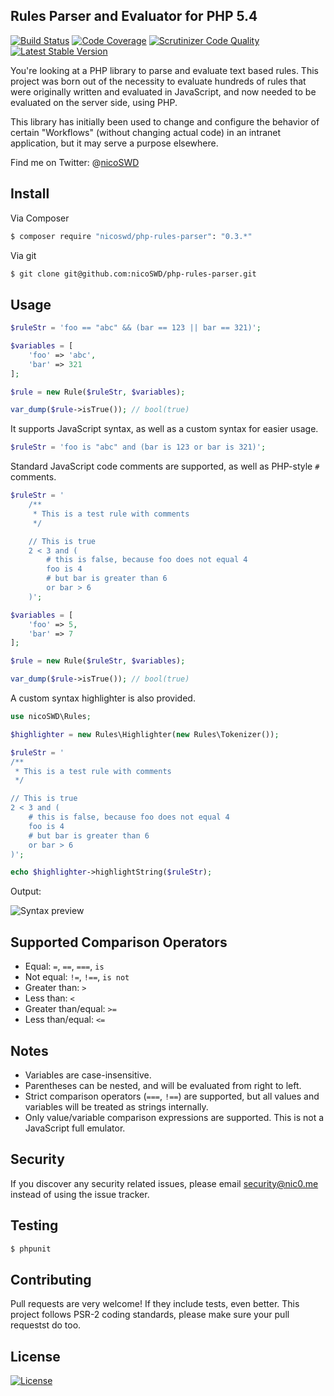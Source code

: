 ## Rules Parser and Evaluator for PHP 5.4

[![Build Status](https://scrutinizer-ci.com/g/nicoSWD/php-rules-parser/badges/build.png?b=master)](https://scrutinizer-ci.com/g/nicoSWD/php-rules-parser/build-status/master) [![Code Coverage](https://scrutinizer-ci.com/g/nicoSWD/php-rules-parser/badges/coverage.png?b=master)](https://scrutinizer-ci.com/g/nicoSWD/php-rules-parser/?branch=master) [![Scrutinizer Code Quality](https://img.shields.io/scrutinizer/g/nicoswd/php-rules-parser.svg?b=master)](https://scrutinizer-ci.com/g/nicoSWD/php-rules-parser/?branch=master) [![Latest Stable Version](https://img.shields.io/packagist/v/nicoswd/php-rules-parser.svg)](https://packagist.org/packages/nicoswd/php-rules-parser)

You're looking at a PHP library to parse and evaluate text based rules. This project was born out of the necessity to evaluate hundreds of rules that were originally written and evaluated in JavaScript, and now needed to be evaluated on the server side, using PHP.

This library has initially been used to change and configure the behavior of certain "Workflows" (without changing actual code) in an intranet application, but it may serve a purpose elsewhere.


Find me on Twitter: @[nicoSWD](https://twitter.com/nicoSWD)

## Install

Via Composer

``` bash
$ composer require "nicoswd/php-rules-parser": "0.3.*"
```

Via git
``` bash
$ git clone git@github.com:nicoSWD/php-rules-parser.git
```


## Usage

```php
$ruleStr = 'foo == "abc" && (bar == 123 || bar == 321)';

$variables = [
    'foo' => 'abc',
    'bar' => 321
];

$rule = new Rule($ruleStr, $variables);

var_dump($rule->isTrue()); // bool(true)
```

It supports JavaScript syntax, as well as a custom syntax for easier usage.

```php
$ruleStr = 'foo is "abc" and (bar is 123 or bar is 321)';
```

Standard JavaScript code comments are supported, as well as PHP-style `#` comments.

```php
$ruleStr = '
    /**
     * This is a test rule with comments
     */

    // This is true
    2 < 3 and (
        # this is false, because foo does not equal 4
        foo is 4
        # but bar is greater than 6
        or bar > 6
    )';

$variables = [
    'foo' => 5,
    'bar' => 7
];

$rule = new Rule($ruleStr, $variables);

var_dump($rule->isTrue()); // bool(true)
```

A custom syntax highlighter is also provided.

```php
use nicoSWD\Rules;

$highlighter = new Rules\Highlighter(new Rules\Tokenizer());

$ruleStr = '
/**
 * This is a test rule with comments
 */

// This is true
2 < 3 and (
    # this is false, because foo does not equal 4
    foo is 4
    # but bar is greater than 6
    or bar > 6
)';

echo $highlighter->highlightString($ruleStr);
```

Output:

![Syntax preview](https://s3.amazonaws.com/f.cl.ly/items/2U1j2T0M1q3U0D1t1t1D/Screen%20Shot%202015-07-22%20at%2016.51.47.png)

## Supported Comparison Operators
- Equal: `=`, `==`, `===`, `is`
- Not equal: `!=`, `!==`, `is not`
- Greater than: `>`
- Less than: `<`
- Greater than/equal: `>=`
- Less than/equal: `<=`

## Notes
- Variables are case-insensitive.
- Parentheses can be nested, and will be evaluated from right to left.
- Strict comparison operators (`===`, `!==`) are supported, but all values and variables will be treated as strings internally.
- Only value/variable comparison expressions are supported. This is not a JavaScript full emulator.

## Security

If you discover any security related issues, please email security@nic0.me instead of using the issue tracker.

## Testing

``` bash
$ phpunit
```

## Contributing
Pull requests are very welcome! If they include tests, even better. This project follows PSR-2 coding standards, please make sure your pull requestst do too.

## License

[![License](https://img.shields.io/packagist/l/nicoSWD/php-rules-parser.svg)](https://packagist.org/packages/nicoswd/php-rule-parser)